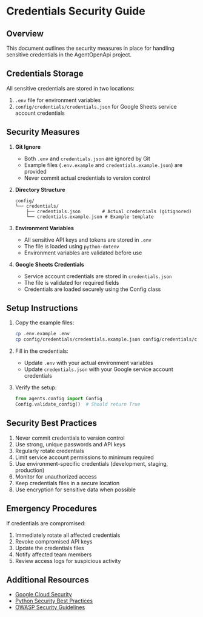 # Credentials Security Guide

## Overview
This document outlines the security measures in place for handling sensitive credentials in the AgentOpenApi project.

## Credentials Storage
All sensitive credentials are stored in two locations:
1. `.env` file for environment variables
2. `config/credentials/credentials.json` for Google Sheets service account credentials

## Security Measures
1. **Git Ignore**
   - Both `.env` and `credentials.json` are ignored by Git
   - Example files (`.env.example` and `credentials.example.json`) are provided
   - Never commit actual credentials to version control

2. **Directory Structure**
   ```
   config/
   └── credentials/
       ├── credentials.json        # Actual credentials (gitignored)
       └── credentials.example.json # Example template
   ```

3. **Environment Variables**
   - All sensitive API keys and tokens are stored in `.env`
   - The file is loaded using `python-dotenv`
   - Environment variables are validated before use

4. **Google Sheets Credentials**
   - Service account credentials are stored in `credentials.json`
   - The file is validated for required fields
   - Credentials are loaded securely using the Config class

## Setup Instructions
1. Copy the example files:
   ```bash
   cp .env.example .env
   cp config/credentials/credentials.example.json config/credentials/credentials.json
   ```

2. Fill in the credentials:
   - Update `.env` with your actual environment variables
   - Update `credentials.json` with your Google service account credentials

3. Verify the setup:
   ```python
   from agents.config import Config
   Config.validate_config()  # Should return True
   ```

## Security Best Practices
1. Never commit credentials to version control
2. Use strong, unique passwords and API keys
3. Regularly rotate credentials
4. Limit service account permissions to minimum required
5. Use environment-specific credentials (development, staging, production)
6. Monitor for unauthorized access
7. Keep credentials files in a secure location
8. Use encryption for sensitive data when possible

## Emergency Procedures
If credentials are compromised:
1. Immediately rotate all affected credentials
2. Revoke compromised API keys
3. Update the credentials files
4. Notify affected team members
5. Review access logs for suspicious activity

## Additional Resources
- [Google Cloud Security](https://cloud.google.com/security)
- [Python Security Best Practices](https://docs.python.org/3/security.html)
- [OWASP Security Guidelines](https://owasp.org/www-project-top-ten/) 